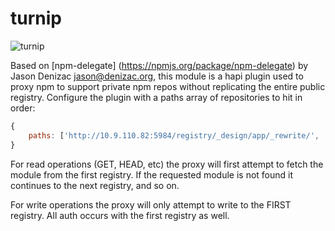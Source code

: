 turnip
======
![turnip](https://github.paypal.com/ertoth/turnip/raw/master/img/tunip.png "turnip")

Based on [npm-delegate] (https://npmjs.org/package/npm-delegate) by Jason Denizac <jason@denizac.org>, this module
is a hapi plugin used to proxy npm to support private npm repos without replicating the entire public registry.
Configure the plugin with a paths array of repositories to hit in order:

```javascript
{
    paths: ['http://10.9.110.82:5984/registry/_design/app/_rewrite/', 'http://registry.npmjs.org/']
}
```

For read operations (GET, HEAD, etc) the proxy will first attempt to fetch the module from the first registry.
If the requested module is not found it continues to the next registry, and so on.

For write operations the proxy will only attempt to write to the FIRST registry. All auth occurs with the first registry as well.


